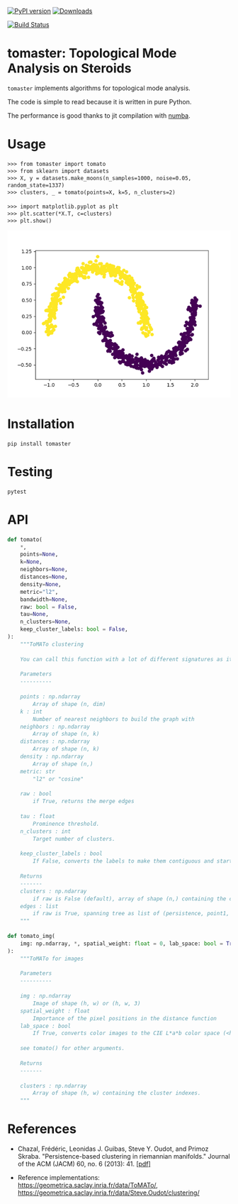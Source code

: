 [![PyPI
version](https://badge.fury.io/py/tomaster.svg)](https://badge.fury.io/py/tomaster)
[![Downloads](https://pepy.tech/badge/tomaster)](https://pepy.tech/project/tomaster)

[![Build
Status](https://travis-ci.org/louisabraham/tomaster.svg?branch=master)](https://travis-ci.org/louisabraham/tomaster)

# tomaster: Topological Mode Analysis on Steroids

`tomaster` implements algorithms for topological mode analysis.

The code is simple to read because it is written in pure Python.

The performance is good thanks to jit compilation with
[numba](https://numba.pydata.org/).

# Usage

``` pycon
>>> from tomaster import tomato
>>> from sklearn import datasets
>>> X, y = datasets.make_moons(n_samples=1000, noise=0.05, random_state=1337)
>>> clusters, _ = tomato(points=X, k=5, n_clusters=2)

>>> import matplotlib.pyplot as plt
>>> plt.scatter(*X.T, c=clusters)
>>> plt.show()
```

![](https://raw.githubusercontent.com/louisabraham/tomaster/master/examples/moons.png)

# Installation

    pip install tomaster

# Testing

    pytest

# API

``` python
def tomato(
    *,
    points=None,
    k=None,
    neighbors=None,
    distances=None,
    density=None,
    metric="l2",
    bandwidth=None,
    raw: bool = False,
    tau=None,
    n_clusters=None,
    keep_cluster_labels: bool = False,
):
    """ToMATo clustering

    You can call this function with a lot of different signatures as it tries to build the missing parameters from the others.

    Parameters
    ----------

    points : np.ndarray
        Array of shape (n, dim)
    k : int
        Number of nearest neighbors to build the graph with
    neighbors : np.ndarray
        Array of shape (n, k)
    distances : np.ndarray
        Array of shape (n, k)
    density : np.ndarray
        Array of shape (n,)
    metric: str
        "l2" or "cosine"

    raw : bool
        if True, returns the merge edges

    tau : float
        Prominence threshold.
    n_clusters : int
        Target number of clusters.

    keep_cluster_labels : bool
        If False, converts the labels to make them contiguous and start from 0.

    Returns
    -------
    clusters : np.ndarray
        if raw is False (default), array of shape (n,) containing the cluster indices
    edges : list
        if raw is True, spanning tree as list of (persistence, point1, point2)
    """

def tomato_img(
    img: np.ndarray, *, spatial_weight: float = 0, lab_space: bool = True, **kwargs
):
    """ToMATo for images

    Parameters
    ----------

    img : np.ndarray
        Image of shape (h, w) or (h, w, 3)
    spatial_weight : float
        Importance of the pixel positions in the distance function
    lab_space : bool
        If True, converts color images to the CIE L*a*b color space (<https://en.wikipedia.org/wiki/CIELAB_color_space>)
    
    see tomato() for other arguments.

    Returns
    -------

    clusters : np.ndarray
        Array of shape (h, w) containing the cluster indexes.
    """
```

# References

  - Chazal, Frédéric, Leonidas J. Guibas, Steve Y. Oudot, and Primoz
    Skraba. "Persistence-based clustering in riemannian manifolds."
    Journal of the ACM (JACM) 60, no. 6 (2013): 41.
    [\[pdf\]](https://geometrica.saclay.inria.fr/data/Steve.Oudot/clustering/jacm_oudot.pdf)

  - Reference implementations:
    <https://geometrica.saclay.inria.fr/data/ToMATo/>,
    <https://geometrica.saclay.inria.fr/data/Steve.Oudot/clustering/>
